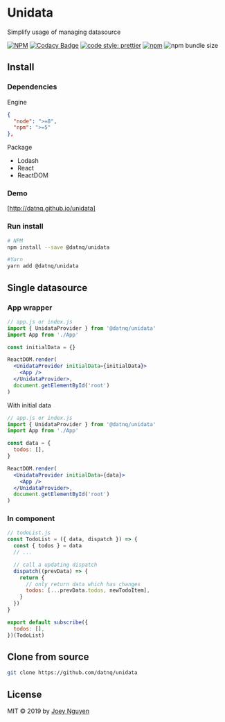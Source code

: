 # Unidata

Simplify usage of managing datasource

[![NPM](https://img.shields.io/npm/v/@datnq/unidata.svg)](https://www.npmjs.com/package/@datnq/unidata)
[![Codacy Badge](https://api.codacy.com/project/badge/Grade/f61e27c0392b4b84830794d1701ddb74)](https://www.codacy.com/manual/datnq/unidata?utm_source=github.com&utm_medium=referral&utm_content=datnq/unidata&utm_campaign=Badge_Grade)
[![code style: prettier](https://img.shields.io/badge/code_style-prettier-ff69b4.svg)](https://github.com/prettier/prettier)
[![npm](https://img.shields.io/npm/dw/@datnq/unidata)](https://www.npmjs.com/package/@datnq/unidata)
![npm bundle size](https://img.shields.io/bundlephobia/minzip/@datnq/unidata)

## Install

### Dependencies

Engine

```json
{
  "node": ">=8",
  "npm": ">=5"
},
```

Package

- Lodash
- React
- ReactDOM

### Demo

[http://datnq.github.io/unidata]

### Run install

```bash
# NPM
npm install --save @datnq/unidata

#Yarn
yarn add @datnq/unidata
```

## Single datasource

### App wrapper

```jsx
// app.js or index.js
import { UnidataProvider } from '@datnq/unidata'
import App from './App'

const initialData = {}

ReactDOM.render(
  <UnidataProvider initialData={initialData}>
    <App />
  </UnidataProvider>,
  document.getElementById('root')
)
```

With initial data

```jsx
// app.js or index.js
import { UnidataProvider } from '@datnq/unidata'
import App from './App'

const data = {
  todos: [],
}

ReactDOM.render(
  <UnidataProvider initialData={data}>
    <App />
  </UnidataProvider>,
  document.getElementById('root')
)
```

### In component

```jsx
// todoList.js
const TodoList = ({ data, dispatch }) => {
  const { todos } = data
  // ...

  // call a updating dispatch
  dispatch((prevData) => {
    return {
      // only return data which has changes
      todos: [...prevData.todos, newTodoItem],
    }
  })
}

export default subscribe({
  todos: [],
})(TodoList)
```

## Clone from source

```bash
git clone https://github.com/datnq/unidata
```

## License

MIT © 2019 by [Joey Nguyen](https://github.com/datnq)
